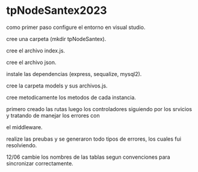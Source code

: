 # tpNodeSantex2023

como primer paso configure el entorno en visual studio.

cree una carpeta (mkdir  tpNodeSantex).

cree el archivo index.js.

cree el archivo json.

instale las dependencias (express, sequalize, mysql2).

cree la carpeta models y sus archivos.js.

cree metodicamente los metodos de cada instancia.

primero creado las rutas luego los controladores siguiendo por los srvicios y tratando de manejar los errores con

el middleware.

realize las preubas y se generaron todo tipos de errores, los cuales fui resolviendo.

12/06 cambie los nombres de las tablas segun convenciones para sincronizar correctamente.
  

